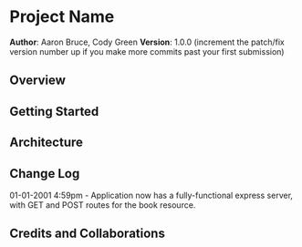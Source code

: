 # Project Name

**Author**: Aaron Bruce, Cody Green
**Version**: 1.0.0 (increment the patch/fix version number up if you make more commits past your first submission)

## Overview
<!-- Provide a high level overview of what this application is and why you are building it, beyond the fact that it's an assignment for a Code Fellows 301 class. (i.e. What's your problem domain?) -->
<!--Complete the lab as portion of a larger project to clean up an existing web page and make it more user and device friendly.-->

## Getting Started
<!-- What are the steps that a user must take in order to build this app on their own machine and get it running? -->
<!--Become a codefellows dev or go to gtibhub, create and account, and fork/download the  directories/files.-->

## Architecture
<!-- Provide a detailed description of the application design. What technologies (languages, libraries, etc) you're using, and any other relevant design information. -->
<!--html, css, icomoon (for icons)-->

## Change Log
<!-- Use this are to document the iterative changes made to your application as each feature is successfully implemented. Use time stamps. Here's an examples:

<!--THURSDAY - 8:47 PM - Added .css files and downloaded the appropriate hamburger icon with associated files. Answered the appropriate COMMENTED questions. ACP'd the finished assignment.-->
01-01-2001 4:59pm - Application now has a fully-functional express server, with GET and POST routes for the book resource.

## Credits and Collaborations
<!-- Give credit (and a link) to other people or resources that helped you build this application. -->
<!--Cody Green and whoever made the template and the basic web page to begin with.-->
